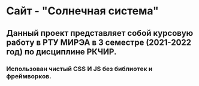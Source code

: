 # Сайт - "Солнечная система"
## Данный проект представляет собой курсовую работу в РТУ МИРЭА в 3 семестре (2021-2022 год) по дисциплине РКЧИР.
### Использован чистый CSS И JS без библиотек и фреймворков. 
